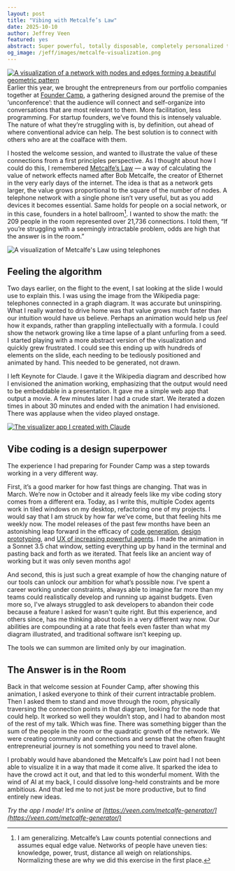 ```yaml
---
layout: post
title: "Vibing with Metcalfe’s Law"
date: 2025-10-10
author: Jeffrey Veen
featured: yes
abstract: Super powerful, totally disposable, completely personalized tools is our future.
og_image: /jeff/images/metcalfe-visualization.png
---
```


[![A visualization of a network with nodes and edges forming a beautiful geometric pattern](https://veen.com/jeff/images/metcalfe-visualization.png)](https://veen.com/metcalfe-generator/)
Earlier this year, we brought the entrepreneurs from our portfolio companies together at [Founder Camp](https://www.instagram.com/reel/DG55PhdpUOT/), a gathering designed around the premise of the ‘unconference’: that the audience will connect and self-organize into conversations that are most relevant to them. More facilitation, less programming. For startup founders, we’ve found this is intensely valuable. The nature of what they’re struggling with is, by definition, out ahead of where conventional advice can help. The best solution is to connect with others who are at the coalface with them.

I hosted the welcome session, and wanted to illustrate the value of these connections from a first principles perspective. As I thought about how I could do this, I remembered [Metcalfe’s Law](https://en.wikipedia.org/wiki/Metcalfe%27s_law) — a way of calculating the value of network effects named after Bob Metcalfe, the creator of Ethernet in the very early days of the internet. The idea is that as a network gets larger, the value grows proportional to the square of the number of nodes. A telephone network with a single phone isn’t very useful, but as you add devices it becomes essential. Same holds for people on a social network, or in this case, founders in a hotel ballroom[^1]. I wanted to show the math: the 209 people in the room represented over 21,736 connections. I told them, “If you’re struggling with a seemingly intractable problem, odds are high that the answer is in the room.”

![A visualization of Metcalfe's Law using telephones](https://veen.com/jeff/images/metcalfes-law-telephones.png)
## Feeling the algorithm 
Two days earlier, on the flight to the event, I sat looking at the slide I would use to explain this. I was using the image from the Wikipedia page: telephones connected in a graph diagram. It was accurate but uninspiring. What I really wanted to drive home was that value grows much faster than our intuition would have us believe. Perhaps an animation would help us *feel* how it expands, rather than grappling intellectually with a formula. I could show the network growing like a time lapse of a plant unfurling from a seed. I started playing with a more abstract version of the visualization and quickly grew frustrated. I could see this ending up with hundreds of elements on the slide, each needing to be tediously positioned and animated by hand. This needed to be generated, not drawn.

I left Keynote for Claude. I gave it the Wikipedia diagram and described how I envisioned the animation working, emphasizing that the output would need to be embeddable in a presentation. It gave me a simple web app that output a movie. A few minutes later I had a crude start. We iterated a dozen times in about 30 minutes and ended with the animation I had envisioned. There was applause when the video played onstage.

[![The visualizer app I created with Claude](https://veen.com/jeff/images/metcalfe-visualizer-app.png)](https://veen.com/metcalfe-generator/)
## Vibe coding is a design superpower
The experience I had preparing for Founder Camp was a step towards working in a very different way.

First, it’s a good marker for how fast things are changing. That was in March. We’re now in October and it already feels like my vibe coding story comes from a different era. Today, as I write this, multiple Codex agents work in tiled windows on my desktop, refactoring one of my projects.  I would say that I am struck by how far we’ve come, but that feeling hits me weekly now.  The model releases of the past few months have been an astonishing leap forward in the efficacy of [code generation](https://www.claude.com/product/claude-code), [design prototyping](https://www.figma.com/make/), and [UX of increasing powerful agents](https://openai.com/index/introducing-agentkit/). I made the animation in a Sonnet 3.5 chat window, setting everything up by hand in the terminal and pasting back and forth as we iterated. That feels like an ancient way of working but it was only seven months ago! 

And second, this is just such a great example of how the changing nature of our tools can unlock our ambition for what’s possible now. I’ve spent a career working under constraints, always able to imagine far more than my teams could realistically develop and running up against budgets. Even more so, I've always struggled to ask developers to abandon their code because a feature I asked for wasn't quite right. But this experience, and others since, has me thinking about tools in a very different way now. Our abilities are compounding at a rate that feels even faster than what my diagram illustrated, and traditional software isn’t keeping up. 

The tools we can summon are limited only by our imagination.

## The Answer is in the Room
Back in that welcome session at Founder Camp, after showing this animation, I asked everyone to think of their current intractable problem. Then I asked them to stand and move through the room, physically traversing the connection points in that diagram, looking for the node that could help. It worked so well they wouldn’t stop, and I had to abandon most of the rest of my talk. Which was fine. There was something bigger than the sum of the people in the room or the quadratic growth of the network. We were creating community and connections and sense that the often fraught entrepreneurial journey is not something you need to travel alone. 

I probably would have abandoned the Metcalfe’s Law point had I not been able to visualize it in a way that made it come alive. It sparked the idea to have the crowd act it out, and that led to this wonderful moment. With the wind of AI at my back, I could dissolve long-held constraints and be more ambitious. And that led me to not just be more productive, but to find entirely new ideas.

_Try the app I made! It's online at [https://veen.com/metcalfe-generator/](https://veen.com/metcalfe-generator/)_

[^1]: I am generalizing. Metcalfe’s Law counts potential connections and assumes equal edge value. Networks of people have uneven ties: knowledge, power, trust, distance all weigh on relationships. Normalizing these are why we did this exercise in the first place.

